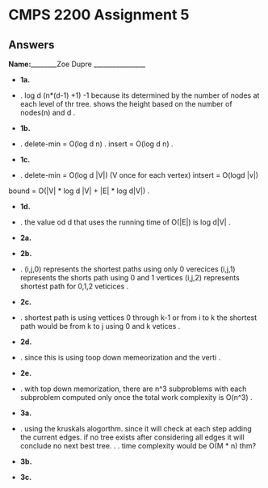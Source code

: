 # CMPS 2200 Assignment 5
## Answers

**Name:**________Zoe Dupre ________________






- **1a.**
- . log d (n*(d-1) +1) -1 because its determined by the number of nodes at each level of thr tree. shows the height based on the number of nodes(n) and d .




- **1b.**
- . delete-min = O(log d n) . insert = O(log d n) .



- **1c.**
- . delete-min = O(log d |V|) (V once for each vertex) intsert = O(logd |v|)

bound = O(|V| * log d |V| + |E| * log d|V|) .

- **1d.**
- . the value od d that uses the running time of O(|E|) is log d|V| .



- **2a.**


- **2b.**
- . (i,j,0) represents the shortest paths using only 0 verecices (i,j,1) represents the shorts path using 0 and 1 vertices (i,j,2) represents shortest path for 0,1,2 veticices .



- **2c.**
- . shortest path is using vettices 0 through k-1 or from i to k the shortest path would be from k to j using 0 and k vetices .


- **2d.**
- . since this is using toop down memeorization and the verti .



- **2e.**
- . with top down memorization, there are n^3 subproblems with each subproblem computed only once the total work complexity is O(n^3) .





- **3a.**
- . using the kruskals alogorthm. since it will check at each step adding the current edges. if no tree exists after considering all edges it will conclude no next best tree. .
. time complexity would be O(M * n) thm?




- **3b.**


- **3c.**
